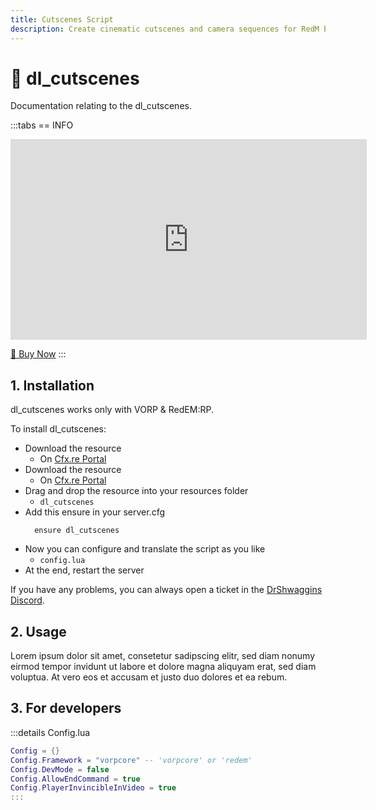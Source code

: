 ```yaml
---
title: Cutscenes Script
description: Create cinematic cutscenes and camera sequences for RedM by DrShwaggins. Add immersive storytelling and custom cinematics to your Red Dead Redemption 2 roleplay server.
---
```


# 🎥 dl_cutscenes
Documentation relating to the dl_cutscenes.

:::tabs
== INFO
<iframe width="570" height="321" src="https://dunb17ur4ymx4.cloudfront.net/packages/images/2b0727aaa2fcb8c08eeedfabca283a9fa5266304.png" frameborder="0" allow="accelerometer; autoplay; clipboard-write; encrypted-media; gyroscope; picture-in-picture; web-share" allowfullscreen></iframe>

<a href="https://drshwaggins-scripts.tebex.io/package/5876605" class="button-buy">🛒 Buy Now</a>
:::

## 1. Installation
dl_cutscenes works only with VORP & RedEM:RP. 

To install dl_cutscenes:
- Download the resource
  - On [Cfx.re Portal](https://portal.cfx.re/)
- Download the resource
  - On [Cfx.re Portal](https://portal.cfx.re/)
- Drag and drop the resource into your resources folder
  - `dl_cutscenes`
- Add this ensure in your server.cfg
  ```
    ensure dl_cutscenes
  ```
- Now you can configure and translate the script as you like
  - `config.lua`
- At the end, restart the server

If you have any problems, you can always open a ticket in the [DrShwaggins Discord](https://discord.gg/K9H27J5VaS).

## 2. Usage
Lorem ipsum dolor sit amet, consetetur sadipscing elitr, sed diam nonumy eirmod tempor invidunt ut labore et dolore magna aliquyam erat, sed diam voluptua. At vero eos et accusam et justo duo dolores et ea rebum.

## 3. For developers

:::details Config.lua
```lua
Config = {}
Config.Framework = "vorpcore" -- 'vorpcore' or 'redem'
Config.DevMode = false
Config.AllowEndCommand = true
Config.PlayerInvincibleInVideo = true
:::
